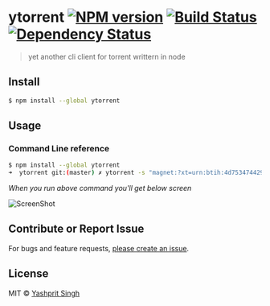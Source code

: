 # ytorrent [![NPM version][npm-image]][npm-url] [![Build Status][travis-image]][travis-url] [![Dependency Status][daviddm-url]][daviddm-image]

> yet another cli client for torrent writtern in node

## Install

```sh
$ npm install --global ytorrent
```

## Usage

### Command Line reference

```sh
$ npm install --global ytorrent
➜  ytorrent git:(master) ✗ ytorrent -s "magnet:?xt=urn:btih:4d753474429d817b80ff9e0c441ca660ec5d2450&dn=Ubuntu+14.04+64+bit&tr=udp%3A%2F%2Ftracker.openbittorrent.com%3A80&tr=udp%3A%2F%2Ftracker.publicbt.com%3A80&tr=udp%3A%2F%2Ftracker.istole.it%3A6969&tr=udp%3A%2F%2Fopen.demonii.com%3A1337"
```

*When you run above command you'll get below screen*

![ScreenShot](https://raw.github.com/yashprit/ytorrent/master/screen_shot.png)

## Contribute or Report Issue
For bugs and feature requests, [please create an issue][issue-url].

## License

MIT © [Yashprit Singh](http://yashprit.com)

[issue-url]: https://github.com/yashprit/ytorrent/issues
[npm-url]: https://npmjs.org/package/ytorrent
[npm-image]: https://badge.fury.io/js/ytorrent.svg
[travis-url]: https://travis-ci.org/yashprit/ytorrent
[travis-image]: https://travis-ci.org/yashprit/ytorrent.svg?branch=master
[daviddm-url]: https://david-dm.org/yashprit/ytorrent.svg?theme=shields.io
[daviddm-image]: https://david-dm.org/yashprit/ytorrent
